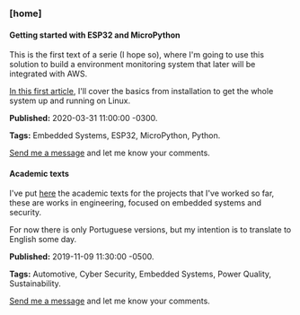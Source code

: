### [home]
#### Getting started with ESP32 and MicroPython
This is the first text of a serie (I hope so), where I'm going to use this
solution to build a environment monitoring system that later will be integrated
with AWS.

[In this first article](./articles/getting_started_with_esp32_and_micropython),
I'll cover the basics from installation to get the whole system up and running
on Linux.

**Published:** 2020-03-31 11:00:00 -0300.

**Tags:** Embedded Systems, ESP32, MicroPython, Python.

[Send me a message](mailto:desconstruindo@furansa.me?subject=Comments%20on%20post%20Getting%20started%20with%20ESP32%20and%20MicroPython) and let me know your comments.

#### Academic texts
I've put [here](./articles) the academic texts for the projects that I've worked
so far, these are works in engineering, focused on embedded systems and security. 

For now there is only Portuguese versions, but my intention is to translate to 
English some day. 

**Published:** 2019-11-09 11:30:00 -0500.

**Tags:** Automotive, Cyber Security, Embedded Systems, Power Quality, Sustainability.

[Send me a message](mailto:desconstruindo@furansa.me?subject=Comments%20on%20post%20Academic%20text) and let me know your comments.
